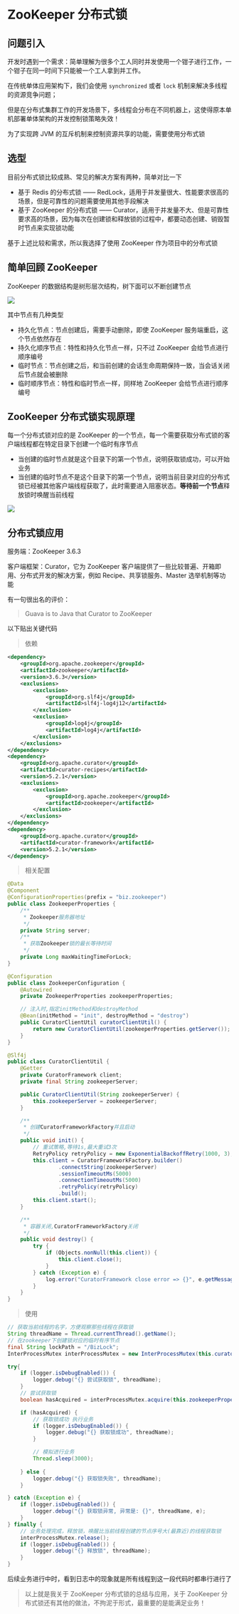 # ZooKeeper 分布式锁

## 问题引入

开发时遇到一个需求：简单理解为很多个工人同时并发使用一个钳子进行工作，一个钳子在同一时间下只能被一个工人拿到并工作。

在传统单体应用架构下，我们会使用 `synchronized` 或者 `lock` 机制来解决多线程的资源竞争问题；

但是在分布式集群工作的开发场景下，多线程会分布在不同机器上，这使得原本单机部署单体架构的并发控制锁策略失效！

为了实现跨 JVM 的互斥机制来控制资源共享的功能，需要使用分布式锁



## 选型

目前分布式锁比较成熟、常见的解决方案有两种，简单对比一下

- 基于 Redis 的分布式锁 —— RedLock，适用于并发量很大、性能要求很高的场景，但是可靠性的问题需要使用其他手段解决
- 基于 ZooKeeper 的分布式锁 —— Curator，适用于并发量不大、但是可靠性要求高的场景，因为每次在创建锁和释放锁的过程中，都要动态创建、销毁暂时节点来实现锁功能

基于上述比较和需求，所以我选择了使用 ZooKeeper 作为项目中的分布式锁



## 简单回顾 ZooKeeper

ZooKeeper 的数据结构是树形层次结构，树下面可以不断创建节点

![](https://wingbun-notes-image.oss-cn-guangzhou.aliyuncs.com/images/20220520115700.png)

其中节点有几种类型

- 持久化节点：节点创建后，需要手动删除，即使 ZooKeeper 服务端重启，这个节点依然存在
- 持久化顺序节点：特性和持久化节点一样，只不过 ZooKeeper 会给节点进行顺序编号
- 临时节点：节点创建之后，和当前创建的会话生命周期保持一致，当会话关闭后节点就会被删除
- 临时顺序节点：特性和临时节点一样，同样地 ZooKeeper 会给节点进行顺序编号



## ZooKeeper 分布式锁实现原理

每一个分布式锁对应的是 ZooKeeper 的一个节点，每一个需要获取分布式锁的客户端线程都在特定目录下创建一个临时有序节点

- 当创建的临时节点就是这个目录下的第一个节点，说明获取锁成功，可以开始业务
- 当创建的临时节点不是这个目录下的第一个节点，说明当前目录对应的分布式锁已经被其他客户端线程获取了，此时需要进入阻塞状态。**等待前一个节点**释放锁时唤醒当前线程

![](https://wingbun-notes-image.oss-cn-guangzhou.aliyuncs.com/images/20220520143039.png)



## 分布式锁应用

服务端：ZooKeeper 3.6.3

客户端框架：Curator，它为 ZooKeeper 客户端提供了一些比较普遍、开箱即用、分布式开发的解决方案，例如 Recipe、共享锁服务、Master 选举机制等功能

有一句很出名的评价：

> Guava is to Java that Curator to ZooKeeper

以下贴出关键代码

> 依赖

```xml
<dependency>
    <groupId>org.apache.zookeeper</groupId>
    <artifactId>zookeeper</artifactId>
    <version>3.6.3</version>
    <exclusions>
        <exclusion>
            <groupId>org.slf4j</groupId>
            <artifactId>slf4j-log4j12</artifactId>
        </exclusion>
        <exclusion>
            <groupId>log4j</groupId>
            <artifactId>log4j</artifactId>
        </exclusion>
    </exclusions>
</dependency>
<dependency>
    <groupId>org.apache.curator</groupId>
    <artifactId>curator-recipes</artifactId>
    <version>5.2.1</version>
    <exclusions>
        <exclusion>
            <groupId>org.apache.zookeeper</groupId>
            <artifactId>zookeeper</artifactId>
        </exclusion>
    </exclusions>
</dependency>
<dependency>
    <groupId>org.apache.curator</groupId>
    <artifactId>curator-framework</artifactId>
    <version>5.2.1</version>
</dependency>
```

> 相关配置

```java
@Data
@Component
@ConfigurationProperties(prefix = "biz.zookeeper")
public class ZookeeperProperties {
    /**
     * Zookeeper服务器地址
     */
    private String server;
    /**
     * 获取Zookeeper锁的最长等待时间
     */
    private Long maxWaitingTimeForLock;
}
```



```java
@Configuration
public class ZookeeperConfiguration {
    @Autowired
    private ZookeeperProperties zookeeperProperties;

    // 注入时,指定initMethod和destroyMethod
    @Bean(initMethod = "init", destroyMethod = "destroy")
    public CuratorClientUtil curatorClientUtil() {
        return new CuratorClientUtil(zookeeperProperties.getServer());
    }
}
```



```java
@Slf4j
public class CuratorClientUtil {
    @Getter
    private CuratorFramework client;
    private final String zookeeperServer;

    public CuratorClientUtil(String zookeeperServer) {
        this.zookeeperServer = zookeeperServer;
    }

    /**
     * 创建CuratorFrameworkFactory并且启动
     */
    public void init() {
        // 重试策略,等待1s,最大重试3次
        RetryPolicy retryPolicy = new ExponentialBackoffRetry(1000, 3);
        this.client = CuratorFrameworkFactory.builder()
                .connectString(zookeeperServer)
                .sessionTimeoutMs(5000)
                .connectionTimeoutMs(5000)
                .retryPolicy(retryPolicy)
                .build();
        this.client.start();
    }

    /**
     * 容器关闭,CuratorFrameworkFactory关闭
     */
    public void destroy() {
        try {
            if (Objects.nonNull(this.client)) {
                this.client.close();
            }
        } catch (Exception e) {
            log.error("CuratorFramework close error => {}", e.getMessage());
        }
    }
}
```



> 使用

```java
// 获取当前线程的名字，方便观察那些线程在获取锁
String threadName = Thread.currentThread().getName();
// 在zookeeper下创建锁对应的临时有序节点
final String lockPath = "/BizLock";
InterProcessMutex interProcessMutex = new InterProcessMutex(this.curatorClientUtil.getClient(), lockPath);

try{
    if (logger.isDebugEnabled()) {
        logger.debug("{} 尝试获取锁", threadName);
    }
    // 尝试获取锁
    boolean hasAcquired = interProcessMutex.acquire(this.zookeeperProperties.getMaxWaitingTimeForLock(), TimeUnit.SECONDS);

    if (hasAcquired) {
        // 获取锁成功 执行业务
        if (logger.isDebugEnabled()) {
            logger.debug("{} 获取锁成功", threadName);
        }

        // 模拟进行业务
        Thread.sleep(3000);
        
    } else {
        logger.debug("{} 获取锁失败", threadName);
    }

} catch (Exception e) {
    if (logger.isDebugEnabled()) {
        logger.debug("{} 获取锁异常, 异常是: {}", threadName, e);
    }
} finally {
    // 业务处理完成，释放锁，唤醒比当前线程创建的节点序号大(最靠近)的线程获取锁
    interProcessMutex.release();
    if (logger.isDebugEnabled()) {
        logger.debug("{} 释放锁", threadName);
    }
}
```

后续业务进行中时，看到日志中的现象就是所有线程到这一段代码时都串行进行了



> 以上就是我关于 ZooKeeper 分布式锁的总结与应用，关于 ZooKeeper 分布式锁还有其他的做法，不拘泥于形式，最重要的是能满足业务！